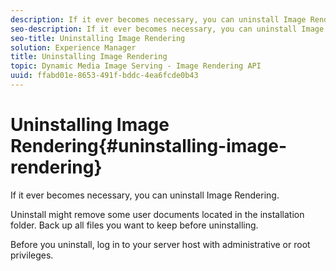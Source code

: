 ```yaml
---
description: If it ever becomes necessary, you can uninstall Image Rendering.
seo-description: If it ever becomes necessary, you can uninstall Image Rendering.
seo-title: Uninstalling Image Rendering
solution: Experience Manager
title: Uninstalling Image Rendering
topic: Dynamic Media Image Serving - Image Rendering API
uuid: ffabd01e-8653-491f-bddc-4ea6fcde0b43
---
```


# Uninstalling Image Rendering{#uninstalling-image-rendering}

If it ever becomes necessary, you can uninstall Image Rendering.

Uninstall might remove some user documents located in the installation folder. Back up all files you want to keep before uninstalling.

Before you uninstall, log in to your server host with administrative or root privileges. 
